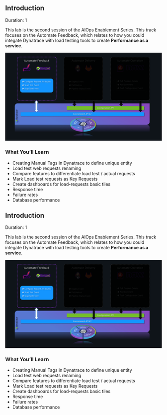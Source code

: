 ## Introduction
Duration: 1

This lab is the second session of the AIOps Enablement Series. This track focuses on the Automate Feedback, which relates to how you could integate Dynatrace with load testing tools to create **Performance as a service**.

![overview](../../../assets/images/overview-autofeedback.png)

### What You’ll Learn
- Creating Manual Tags in Dynatrace to define unique entity
- Load test web requests renaming
- Compare features to differentiate load test / actual requests
- Mark Load test requests as Key Requests
- Create dashboards for load-requests basic tiles
- Response time
- Failure rates
- Database performance

<!-- ------------------------ -->
## Introduction
Duration: 1

This lab is the second session of the AIOps Enablement Series. This track focuses on the Automate Feedback, which relates to how you could integate Dynatrace with load testing tools to create **Performance as a service**.

![overview](../../../assets/images/overview-autofeedback.png)

### What You’ll Learn
- Creating Manual Tags in Dynatrace to define unique entity
- Load test web requests renaming
- Compare features to differentiate load test / actual requests
- Mark Load test requests as Key Requests
- Create dashboards for load-requests basic tiles
- Response time
- Failure rates
- Database performance

<!-- ------------------------ -->
